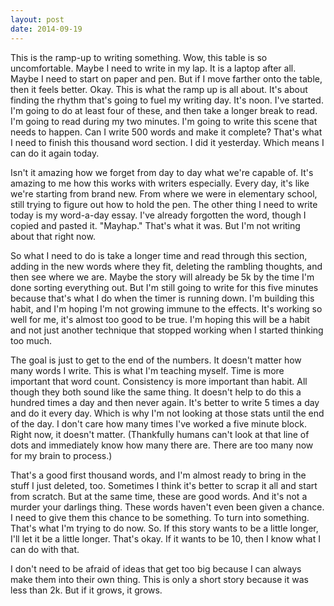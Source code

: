 ```yaml
---
layout: post
date: 2014-09-19
---
```


This is the ramp-up to writing something. Wow, this table is so uncomfortable. Maybe I need to write in my lap. It is a laptop after all. Maybe I need to start on paper and pen. But if I move farther onto the table, then it feels better. Okay. This is what the ramp up is all about. It's about finding the rhythm that's going to fuel my writing day. It's noon. I've started. I'm going to do at least four of these, and then take a longer break to read. I'm going to read during my two minutes. I'm going to write this scene that needs to happen. Can I write 500 words and make it complete? That's what I need to finish this thousand word section. I did it yesterday. Which means I can do it again today. 

Isn't it amazing how we forget from day to day what we're capable of. It's amazing to me how this works with writers especially. Every day, it's like we're starting from brand new. From where we were in elementary school, still trying to figure out how to hold the pen. The other thing I need to write today is my word-a-day essay. I've already forgotten the word, though I copied and pasted it. "Mayhap." That's what it was. But I'm not writing about that right now. 

So what I need to do is take a longer time and read through this section, adding in the new words where they fit, deleting the rambling thoughts, and then see where we are. Maybe the story will already be 5k by the time I'm done sorting everything out. But I'm still going to write for this five minutes because that's what I do when the timer is running down. I'm building this habit, and I'm hoping I'm not growing immune to the effects. It's working so well for me, it's almost too good to be true. I'm hoping this will be a habit and not just another technique that stopped working when I started thinking too much. 

The goal is just to get to the end of the numbers. It doesn't matter how many words I write. This is what I'm teaching myself. Time is more important that word count. Consistency is more important than habit. All though they both sound like the same thing. It doesn't help to do this a hundred times a day and then never again. It's better to write 5 times a day and do it every day. Which is why I'm not looking at those stats until the end of the day. I don't care how many times I've worked a five minute block. Right now, it doesn't matter. (Thankfully humans can't look at that line of dots and immediately know how many there are. There are too many now for my brain to process.)

That's a good first thousand words, and I'm almost ready to bring in the stuff I just deleted, too. Sometimes I think it's better to scrap it all and start from scratch. But at the same time, these are good words. And it's not a murder your darlings thing. These words haven't even been given a chance. I need to give them this chance to be something. To turn into something. That's what I'm trying to do now. So. If this story wants to be a little longer, I'll let it be a little longer. That's okay. If it wants to be 10, then I know what I can do with that. 

I don't need to be afraid of ideas that get too big because I can always make them into their own thing. This is only a short story because it was less than 2k. But if it grows, it grows. 
